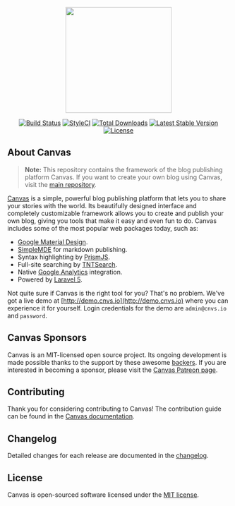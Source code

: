 <p align="center">
    <img src="https://raw.githubusercontent.com/cnvs/assets/master/logo.png" width="240">
</p>
<p align="center">
    <a href="https://travis-ci.org/cnvs/canvas"><img src="https://travis-ci.org/cnvs/canvas.svg?branch=master" alt="Build Status"></a>
    <a href="https://styleci.io/repos/52815899"><img src="https://styleci.io/repos/52815899/shield?style=flat&branch=master" alt="StyleCI"></a>
    <a href="https://packagist.org/packages/cnvs/easel"><img src="https://poser.pugx.org/austintoddj/canvas/downloads" alt="Total Downloads"></a>
    <a href="https://packagist.org/packages/cnvs/easel"><img src="https://poser.pugx.org/cnvs/easel/v/stable" alt="Latest Stable Version"></a>
    <a href="https://github.com/cnvs/canvas/blob/master/license"><img src="https://poser.pugx.org/cnvs/canvas/license" alt="License"></a>
</p>

## About Canvas

> **Note:** This repository contains the framework of the blog publishing platform Canvas. If you want to create your own blog using Canvas, visit the [main repository](https://github.com/cnvs/canvas).

[Canvas](https://cnvs.io) is a simple, powerful blog publishing platform that lets you to share your stories with the world. Its beautifully designed interface and completely customizable framework allows you to create and publish your own blog, giving you tools that make it easy and even fun to do. Canvas includes some of the most popular web packages today, such as:

* [Google Material Design](https://material.google.com).
* [SimpleMDE](https://simplemde.com) for markdown publishing.
* Syntax highlighting by [PrismJS](http://prismjs.com).
* Full-site searching by [TNTSearch](https://github.com/teamtnt/laravel-scout-tntsearch-driver).
* Native [Google Analytics](https://www.google.com/analytics/#?modal_active=none) integration.
* Powered by [Laravel 5](https://laravel.com).

Not quite sure if Canvas is the right tool for you? That's no problem. We've got a live demo at [http://demo.cnvs.io](http://demo.cnvs.io) where you can experience it for yourself. Login credentials for the demo are `admin@cnvs.io` and `password`.

## Canvas Sponsors

Canvas is an MIT-licensed open source project. Its ongoing development is made possible thanks to the support by these awesome [backers](https://github.com/cnvs/canvas/blob/develop/backers.md). If you are interested in becoming a sponsor, please visit the [Canvas Patreon page](https://www.patreon.com/canvas).

## Contributing

Thank you for considering contributing to Canvas! The contribution guide can be found in the [Canvas documentation](https://cnvs.readme.io/docs/contributing).

## Changelog

Detailed changes for each release are documented in the [changelog](https://cnvs.readme.io/docs/changelog).

## License

Canvas is open-sourced software licensed under the [MIT license](https://opensource.org/licenses/MIT).
